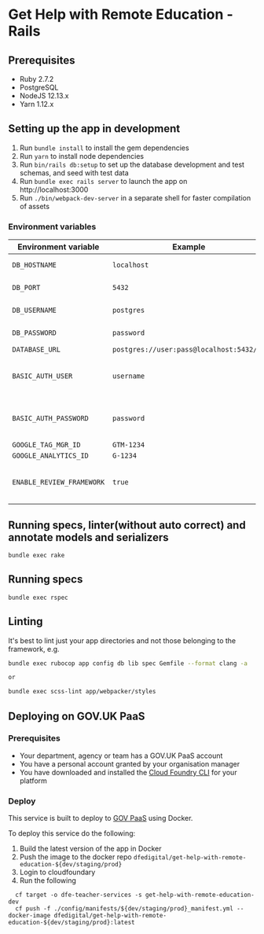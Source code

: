 # Get Help with Remote Education - Rails

## Prerequisites

- Ruby 2.7.2
- PostgreSQL
- NodeJS 12.13.x
- Yarn 1.12.x

## Setting up the app in development

1. Run `bundle install` to install the gem dependencies
2. Run `yarn` to install node dependencies
3. Run `bin/rails db:setup` to set up the database development and test schemas, and seed with test data
4. Run `bundle exec rails server` to launch the app on http://localhost:3000
5. Run `./bin/webpack-dev-server` in a separate shell for faster compilation of assets

### Environment variables

| Environment variable 	    | Example                                	  | Notes                                                                |
|------------------------   |------------------------------------------ |--------------------------------------------------------------------- |
| `DB_HOSTNAME`             | `localhost`                              	| Development/test environment only                                    |
| `DB_PORT`                 | `5432`                                   	| Development/test environment only                                    |
| `DB_USERNAME`             | `postgres`                               	| Development/test environment only                                    |
| `DB_PASSWORD`             | `password`                               	| Development/test environment only                                    |
| `DATABASE_URL`            | `postgres://user:pass@localhost:5432/db` 	|                                                                      |
| `BASIC_AUTH_USER`         | `username`                               	| OPTIONAL, requires `BASIC_AUTH_PASSWORD`. Used for adding basic auth |
| `BASIC_AUTH_PASSWORD`     | `password`                               	| OPTIONAL, requires `BASIC_AUTH_USER`. Used for adding basic auth     |
| `GOOGLE_TAG_MGR_ID`       | `GTM-1234`                               	|                                                                      |
| `GOOGLE_ANALYTICS_ID`     | `G-1234`                                 	|                                                                      |
| `ENABLE_REVIEW_FRAMEWORK`	| `true`                                  	| OPTIONAL, enables the review framework routes when set to `true`     |

## Running specs, linter(without auto correct) and annotate models and serializers
```
bundle exec rake
```

## Running specs
```
bundle exec rspec
```

## Linting

It's best to lint just your app directories and not those belonging to the framework, e.g.

```bash
bundle exec rubocop app config db lib spec Gemfile --format clang -a

or

bundle exec scss-lint app/webpacker/styles
```

## Deploying on GOV.UK PaaS

### Prerequisites

- Your department, agency or team has a GOV.UK PaaS account
- You have a personal account granted by your organisation manager
- You have downloaded and installed the [Cloud Foundry CLI](https://github.com/cloudfoundry/cli#downloads) for your platform

### Deploy

This service is built to deploy to [GOV PaaS](https://www.cloud.service.gov.uk/) using Docker.

To deploy this service do the following:

1. Build the latest version of the app in Docker
2. Push the image to the docker repo `dfedigital/get-help-with-remote-education-${dev/staging/prod}`
3. Login to cloudfoundary
4. Run the following
```
  cf target -o dfe-teacher-services -s get-help-with-remote-education-dev
  cf push -f ./config/manifests/${dev/staging/prod}_manifest.yml --docker-image dfedigital/get-help-with-remote-education-${dev/staging/prod}:latest
```
